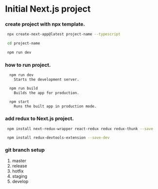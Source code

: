 # Initial Next.js project

### create project with npx template.
 
```bash
 npx create-next-app@latest project-name --typescript
 
 cd project-name
 
 npm run dev 
```

### how to run project.

```bash
  npm run dev
    Starts the development server.

  npm run build
    Builds the app for production.

  npm start
    Runs the built app in production mode.
```

### add redux to Next.js project.

```bash
 npm install next-redux-wrapper react-redux redux redux-thunk --save

 npm install redux-devtools-extension --save-dev
```

### git branch setup

1. master
2. release
3. hotfix
4. staging
5. develop
